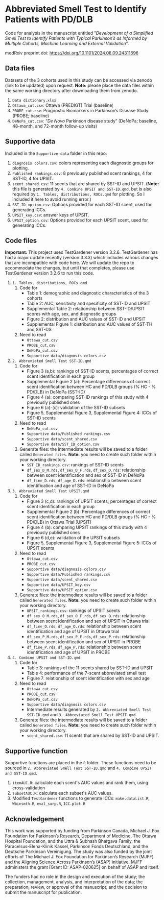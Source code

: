 # Abbreviated Smell Test to Identify Patients with PD/DLB

Code for analysis in the manuscript entitled "_Development of a Simplified Smell Test to Identify Patients with Typical Parkinson’s as Informed by Multiple Cohorts, Machine Learning and External Validation_". 

medRxiv preprint doi: https://doi.org/10.1101/2024.08.09.24311696

## Data files

Datasets of the 3 cohorts used in this study can be accessed via zenodo (link to be updated) upon request. __Note:__ please place the data files within the same working directory after downloading them from zenodo.

1. `Data dictionary.xlsx`
2. `Ottawa_cut.csv`: Ottawa (PREDIGT) Trial (baseline)
3. `PROBE_cut.csv`: Prognostic Biomarkers in Parkinson’s Disease Study (PROBE; baseline)
4. `DeNoPa_cut.csv`: “_De Novo_ Parkinson disease study” (DeNoPa; baseline, 48-month, and 72-month follow-up visits)

## Supportive data

Included in the `Supportive data` folder in this repo:

1. `diagnosis colors.csv`: colors representing each diagnostic groups for plotting.
2. `Published rankings.csv`: 8 previously published scent rankings, 4 for SST-ID, 4 for UPSIT.
3. `scent_shared.csv`: 11 scents that are shared by SST-ID and UPSIT. (__Note:__ this file is generated by `4. Combine UPSIT and SST-ID.qmd`, but is also required by `1. Tables, distributions, ROCs.qmd` for plotting. So I included it here to avoid running error.)
4. `SST_ID_option.csv`: Options provided for each SST-ID scent, used for generating ICCs.
5. `UPSIT_key.csv`: answer keys of UPSIT.
6. `UPSIT_option.csv`: Options provided for each UPSIT scent, used for generating ICCs.

## Code files

__Important:__ This project used TestGardener version 3.2.6. TestGardener has had a major update recently (version 3.3.3) which includes various changes that are incompatible with code here. We will update the repo to accommodate the changes, but until that completes, please use TestGardener version 3.2.6 to run this code.

1. `1. Tables, distributions, ROCs.qmd`
   1. Code for
      - Table 1: demographic and diagnostic characteristics of the 3 cohorts
      - Table 2: AUC, sensitivity and specificity of SST-ID and UPSIT
      - Supplemental Table 2: relationship between SST-ID/UPSIT scores with age, sex, and diagnostic groups
      - Figure 2: distribution and AUC values of SST-ID and UPSIT
      - Supplemental Figure 1: distribution and AUC values of SST-TH and SST-DS
   2. Need to read
      - `Ottawa_cut.csv`
      - `PROBE_cut.csv`
      - `DeNoPa_cut.csv`
      - `Supportive data/diagnosis colors.csv`
2. `2. Abbreviated Smell Test SST-ID.qmd`
   1. Code for
      - Figure 3 (a,b): rankings of SST-ID scents, percentages of correct scent identification in each group
      - Supplemental Figure 2 (a): Percentage differences of correct scent identification between HC and PD/DLB groups (% HC - % PD/DLB) in DeNoPa (SST-ID)
      - Figure 4 (a): comparing SST-ID rankings of this study with 4 previously published ones
      - Figure 6 (a)-(c): validation of the SST-ID subsets
      - Figure 5, Supplemental Figure 3, Supplemental Figure 4: ICCs of SST-ID scents
   2. Need to read
      - `DeNoPa_cut.csv`
      - `Supportive data/Published rankings.csv`
      - `Supportive data/scent_shared.csv`
      - `Supportive data/SST_ID_option.csv`
   3. Generate files: the intermediate results will be saved to a folder called `Generated files`. __Note:__ you need to create such folder within your working directory.
      - `SST_ID_rankings.csv`: rankings of SST-ID scents
      - `df_sex_D_M.rds`, `df_sex_D_F.rds`, `df_sex_D.rds`: relationship between scent identification and sex of SST-ID in DeNoPa
      - `df_fine_D.rds`, `df_age_D.rds`: relationship between scent identification and age of SST-ID in DeNoPa
3. `3. Abbreviated Smell Test UPSIT.qmd`
   1. Code for
      - Figure 3 (c,d): rankings of UPSIT scents, percentages of correct scent identification in each group
      - Supplemental Figure 2 (b): Percentage differences of correct scent identification between HC and PD/DLB groups (% HC - % PD/DLB) in Ottawa Trial (UPSIT)
      - Figure 4 (b): comparing UPSIT rankings of this study with 4 previously published ones
      - Figure 6 (d,e): validation of the UPSIT subsets
      - Figure 5, Supplemental Figure 3, Supplemental Figure 5: ICCs of UPSIT scents
   2. Need to read
      - `Ottawa_cut.csv`
      - `PROBE_cut.csv`
      - `Supportive data/diagnosis colors.csv`
      - `Supportive data/Published rankings.csv`
      - `Supportive data/scent_shared.csv`
      - `Supportive data/UPSIT_key.csv`
      - `Supportive data/UPSIT_option.csv`
   3. Generate files: the intermediate results will be saved to a folder called `Generated files`. __Note:__ you need to create such folder within your working directory.
      - `UPSIT_rankings.csv`: rankings of UPSIT scents
      - `df_sex_O_M.rds`, `df_sex_O_F.rds`, `df_sex_O.rds`: relationship between scent identification and sex of UPSIT in Ottawa trial
      - `df_fine_O.rds`, `df_age_O.rds`: relationship between scent identification and age of UPSIT in Ottawa trial
      - `df_sex_P_M.rds`, `df_sex_P_F.rds`, `df_sex_P.rds`: relationship between scent identification and sex of UPSIT in PROBE
      - `df_fine_P.rds`, `df_age_P.rds`: relationship between scent identification and age of UPSIT in PROBE
4. `4. Combine UPSIT and SST-ID.qmd`
   1. Code for
      - Table 3: rankings of the 11 scents shared by SST-ID and UPSIT
      - Table 4: performance of the 7-scent abbreviated smell test
      - Figure 7: relationship of scent identification with sex and age
   2. Need to read
      - `Ottawa_cut.csv`
      - `PROBE_cut.csv`
      - `DeNoPa_cut.csv`
      - `Supportive data/diagnosis colors.csv`
      - Intermediate results generated by `2. Abbreviated Smell Test SST-ID.qmd` and `3. Abbreviated Smell Test UPSIT.qmd`
   3. Generate files: the intermediate results will be saved to a folder called `Generated files`. __Note:__ you need to create such folder within your working directory.
      - `scent_shared.csv`: 11 scents that are shared by SST-ID and UPSIT.

## Supportive function

Supportive functions are placed in the `R` folder. These functions need to be sourced in `2. Abbreviated Smell Test SST-ID.qmd` and `4. Combine UPSIT and SST-ID.qmd`.

1. `itemAUC.R`: calculate each scent's AUC values and rank them, using cross-validation
2. `subsetAUC.R`: calculate each subset's AUC values.
3. Modified `TestGardener` functions to generate ICCs: `make.dataList.R`, `Wbinsmth.R`, `eval_surp.R`, `ICC.plot.R`

## Acknowledgement

This work was supported by funding from Parkinson Canada, Michael J. Fox Foundation for Parkinson’s Research, Department of Medicine, The Ottawa Hospital Foundation, and the Uttra & Subhash Bhargava Family, the Paracelsus-Elena-Klinik Kassel, Parkinson Fonds Deutschland, and the Deutsche Parkinson Vereinigung. The study was also funded by the joint efforts of The Michael J. Fox Foundation for Parkinson’s Research (MJFF) and the Aligning Science Across Parkinson’s (ASAP) initiative. MJFF administers the grant [Grant ID: ASAP-020625] on behalf of ASAP and itself.

The funders had no role in the design and execution of the study; the collection, management, analysis, and interpretation of the data; the preparation, review, or approval of the manuscript; and the decision to submit the manuscript for publication.

